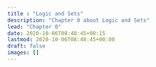 ```yaml
---
title : "Logic and Sets"
description: "Chapter 0 about Logic and Sets"
lead: "Chapter 0"
date: 2020-10-06T08:48:45+00:15
lastmod: 2020-10-06T08:48:45+00:00
draft: false
images: []
---
```

